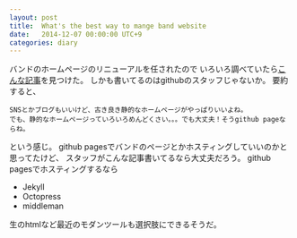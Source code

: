 ```yaml
---
layout: post
title:  What's the best way to mange band website
date:   2014-12-07 00:00:00 UTC+9
categories: diary
---
```


 バンドのホームページのリニューアルを任されたので
 いろいろ調べていたら[こんな記事](https://github.com/lukehefson/the-band-website)を見つけた。
 しかも書いてるのはgithubのスタッフじゃないか。
 要約すると、
 ```
 SNSとかブログもいいけど、古き良き静的なホームページがやっぱりいいよね。
 でも、静的なホームページっていろいろめんどくさい。。。でも大丈夫！そうgithub pageならね。
 ```
 という感じ。
 github pagesでバンドのページとかホスティングしていいのかと思ってたけど、
 スタッフがこんな記事書いてるなら大丈夫だろう。
 github pagesでホスティングするなら

- Jekyll
- Octopress
- middleman

生のhtmlなど最近のモダンツールも選択肢にできるそうだ。
